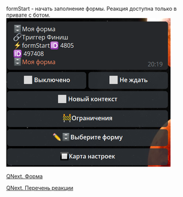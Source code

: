 
formStart - начать заполнение формы. Реакция доступна только в привате с ботом.
![](./1.png)



[QNext. Форма](/ph/QNext-admin-forms-about-05-09)

[QNext. Перечень реакции](/ph/QNext-admin-reaction-about-05-01)